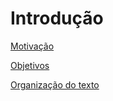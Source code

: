 # Introdução

[Motivação](Introducao/Motivac%CC%A7a%CC%83o.md)

[Objetivos](Introducao/Objetivos.md)

[Organização do texto](Introducao/Organizac%CC%A7a%CC%83o%20do%20texto.md)